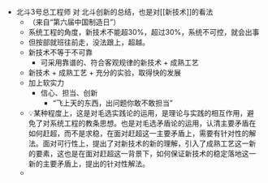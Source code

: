 - 北斗3号总工程师 对 北斗创新的总结，也是对[[新技术]]的看法
	- （来自“第六届中国制造日”）
	- 系统工程的角度，新技术不能超30%，超过30%，系统不可控，就会出事
	- 但按部就班往前走，没法跟上，超越。
	- 新技术不等于不可靠
		- 可采用靠谱的、符合客观规律的新技术 + 成熟工艺
	- 新技术 +  成熟工艺 + 充分的实验，取得快的发展
	- 加上软实力
		- 信心、担当、创新
			- “飞上天的东西，出问题你敢不敢担当”
	- 💡某种程度上，这是对毛选实践论的运用，是理论与实践的相互作用，避免了对系统工程的教条思想。也是对毛选矛盾论的运用，认清主要矛盾在如何赶超，而不是求稳，在面对赶超这一主要矛盾上，需要有针对性的解法。面对可行性上，提出了对新技术的新的理解，引入了成熟工艺这一新的要素，这也是在面对赶超这一背景下，如何保证新技术的稳定落地这一新的主要矛盾上，提出的针对性解法。
	-